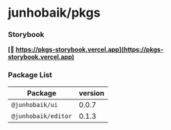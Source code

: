 # junhobaik/pkgs

### **Storybook**

**[🔗 https://pkgs-storybook.vercel.app](https://pkgs-storybook.vercel.app)**

### Package List

| Package             | version |
| ------------------- | ------- |
| `@junhobaik/ui`     | 0.0.7   |
| `@junhobaik/editor` | 0.1.3   |
